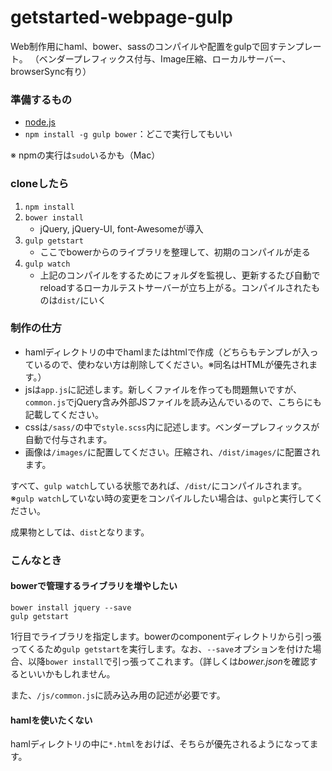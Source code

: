 # getstarted-webpage-gulp
Web制作用にhaml、bower、sassのコンパイルや配置をgulpで回すテンプレート。
（ベンダープレフィックス付与、Image圧縮、ローカルサーバー、browserSync有り）

### 準備するもの
* [node.js](https://nodejs.org/download/)
* `npm install -g gulp bower`：どこで実行してもいい

※ npmの実行は`sudo`いるかも（Mac）

### cloneしたら
1. `npm install`
1. `bower install`
    - jQuery, jQuery-UI, font-Awesomeが導入
1. `gulp getstart`
    - ここでbowerからのライブラリを整理して、初期のコンパイルが走る
1. `gulp watch`
    - 上記のコンパイルをするためにフォルダを監視し、更新するたび自動でreloadするローカルテストサーバーが立ち上がる。コンパイルされたものは`dist/`にいく

### 制作の仕方
* hamlディレクトリの中でhamlまたはhtmlで作成（どちらもテンプレが入っているので、使わない方は削除してください。※同名はHTMLが優先されます。）
* jsは`app.js`に記述します。新しくファイルを作っても問題無いですが、`common.js`でjQuery含み外部JSファイルを読み込んでいるので、こちらにも記載してください。
* cssは`/sass/`の中で`style.scss`内に記述します。ベンダープレフィックスが自動で付与されます。
* 画像は`/images/`に配置してください。圧縮され、`/dist/images/`に配置されます。

すべて、`gulp watch`している状態であれば、`/dist/`にコンパイルされます。  
※`gulp watch`していない時の変更をコンパイルしたい場合は、`gulp`と実行してください。

成果物としては、`dist`となります。

### こんなとき
#### bowerで管理するライブラリを増やしたい
```
bower install jquery --save
gulp getstart
```

1行目でライブラリを指定します。bowerのcomponentディレクトリから引っ張ってくるため`gulp getstart`を実行します。なお、`--save`オプションを付けた場合、以降`bower install`で引っ張ってこれます。（詳しくは*bower.json*を確認するといいかもしれません。

また、`/js/common.js`に読み込み用の記述が必要です。

#### hamlを使いたくない
hamlディレクトリの中に`*.html`をおけば、そちらが優先されるようになってます。